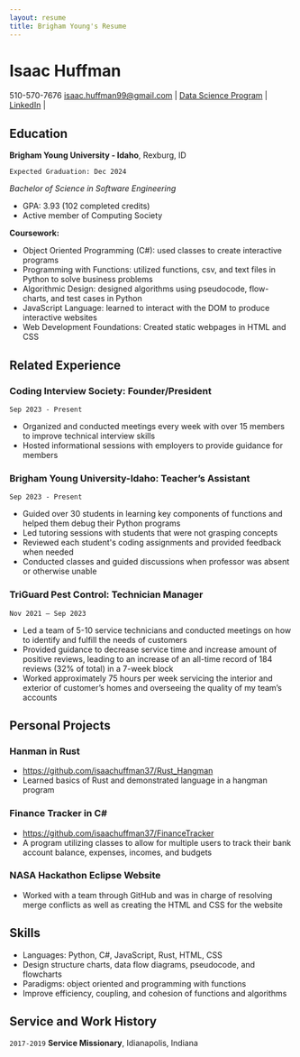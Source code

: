 ```yaml
---
layout: resume
title: Brigham Young's Resume
---
```

# Isaac Huffman

<div id="webaddress">
510-570-7676
<a href="isaac.huffman99@gmail.com">isaac.huffman99@gmail.com</a>
| <a href="https://byuidatascience.github.io/development.html">Data Science Program</a>
| <a href="www.linkedin.com/in/isaac-huffman-5a2335279 ">LinkedIn</a>
| 

<!-- https://www.monique.tech/the-art-of-markdown -->

## Education


__Brigham Young University - Idaho__, Rexburg, ID

`Expected Graduation: Dec 2024`

_Bachelor of Science in Software Engineering_

- GPA: 3.93 (102 completed credits)
- Active member of Computing Society

__Coursework:__

-	Object Oriented Programming (C#): used classes to create interactive programs
-	Programming with Functions: utilized functions, csv, and text files in Python to solve business problems 
-	Algorithmic Design: designed algorithms using pseudocode, flow-charts, and test cases in Python
-	JavaScript Language: learned to interact with the DOM to produce interactive websites
-	Web Development Foundations: Created static webpages in HTML and CSS


## Related Experience

### Coding Interview Society: Founder/President
`Sep 2023 - Present`

-	Organized and conducted meetings every week with over 15 members to improve technical interview skills
-	Hosted informational sessions with employers to provide guidance for members 


### Brigham Young University-Idaho: Teacher’s Assistant
`Sep 2023 - Present`

-	Guided over 30 students in learning key components of functions and helped them debug their Python programs 
-	Led tutoring sessions with students that were not grasping concepts 
-	Reviewed each student's coding assignments and provided feedback when needed
-	Conducted classes and guided discussions when professor was absent or otherwise unable

### TriGuard Pest Control: Technician Manager
`Nov 2021 – Sep 2023`

-	Led a team of 5-10 service technicians and conducted meetings on how to identify and fulfill the needs of customers
-	Provided guidance to decrease service time and increase amount of positive reviews, leading to an increase of an all-time record of 184 reviews (32% of total) in a 7-week block
-	Worked approximately 75 hours per week servicing the interior and exterior of customer’s homes and overseeing the quality of my team’s accounts


## Personal Projects


### Hanman in Rust

-	https://github.com/isaachuffman37/Rust_Hangman
-	Learned basics of Rust and demonstrated language in a hangman program


### Finance Tracker in C#

-	https://github.com/isaachuffman37/FinanceTracker
-	A program utilizing classes to allow for multiple users to track their bank account balance, expenses, incomes, and budgets 

### NASA Hackathon Eclipse Website

-	Worked with a team through GitHub and was in charge of resolving merge conflicts as well as creating the HTML and CSS for the website


## Skills

-	Languages: Python, C#, JavaScript, Rust, HTML, CSS
-	Design structure charts, data flow diagrams, pseudocode, and flowcharts
-	Paradigms: object oriented and programming with functions
-	Improve efficiency, coupling, and cohesion of functions and algorithms 

## Service and Work History




`2017-2019`
__Service Missionary__, Idianapolis, Indiana



<!-- ### Footer

Last updated: May 2013 -->


